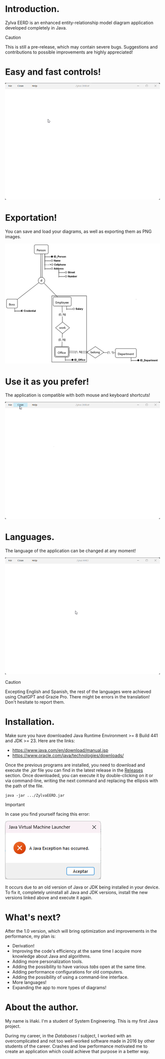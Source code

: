# Introduction.

Zylva EERD is an enhanced entity-relationship model diagram application developed completely in Java.

> [!CAUTION]
>
> This is still a pre-release, which may contain severe bugs. 
> Suggestions and contributions to possible improvements are highly appreciated!

# Easy and fast controls!

![exampleCreation.gif](src/resources/multimedia/exampleCreation.gif)

# Exportation!

You can save and load your diagrams, as well as exporting them as PNG images.

![exampleDiagram.png](src/resources/multimedia/exampleDiagram.png)

# Use it as you prefer!

The application is compatible with both mouse and keyboard shortcuts!

![mouseAndKeyboardControls.gif](src/resources/multimedia/mouseAndKeyboardControls.gif)

# Languages.

The language of the application can be changed at any moment!

![languageSelection.gif](src/resources/multimedia/languageSelection.gif)

> [!CAUTION]
>
> Excepting English and Spanish,
> the rest of the languages were achieved using ChatGPT and Grazie Pro.
> There might be errors in the translation!
> Don't hesitate to report them.

# Installation.

Make sure you have downloaded Java Runtime Environment >= 8 Build 441 and JDK >= 23. Here are the links:
- https://www.java.com/en/download/manual.jsp
- https://www.oracle.com/java/technologies/downloads/

Once the previous programs are installed, you need to download and execute the *.jar* file
you can find in the latest release in the [Releases](https://github.com/iroumec/Zylva-EERD/releases) section.
Once downloaded, you can execute it by double-clicking on it or via command-line,
writing the next command and replacing the ellipsis with the path of the file.

```
java -jar .../ZylvaEERD.jar
```

> [!IMPORTANT]
> 
> In case you find yourself facing this error:
> 
>![javaException.png](src/resources/multimedia/javaException.png)
> 
> It occurs due to an old version of Java or JDK being installed in your device.
> To fix it, completely uninstall all Java and JDK versions,
> install the new versions linked above and execute it again.

# What's next?

After the 1.0 version, which will bring optimization and improvements in the performance, my plan is:

- Derivation!
- Improving the code's efficiency at the same time I acquire more knowledge about Java and algorithms.
- Adding more personalization tools.
- Adding the possibility to have various *tabs* open at the same time.
- Adding performance configurations for old computers.
- Adding the possibility of using a command-line interface.
- More languages!
- Expanding the app to more types of diagrams!

# About the author.

My name is Iñaki. I'm a student of System Engineering. This is my first Java project.

During my career, in the *Databases I* subject, I worked with an overcomplicated and not too well-worked software
made in 2016 by other students of the career. Crashes and low performance motivated me to create an application which
could achieve that purpose in a better way.
